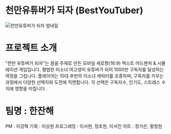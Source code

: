 # 천만유튜버가 되자 (BestYouTuber)
![천만유튜버가 되자 썸네일](https://github.com/user-attachments/assets/549d0400-5584-4d83-8ddf-0470f521d0c1)


# 프로젝트 소개
"천만 유튜버가 되자"는 꿈을 주제로 만든 모바일 세로형(16:9) 텍스트 어드벤처 & 시뮬레이션 게임입니다. 평범한 미소녀 여고생이 유튜버가 되어 
1000만 구독자를 달성하는 여정을 그립니다. 
플레이어는 10대 후반의 미소녀 캐릭터를 조종하며, 구독자를 키우는 과정에서 다양한 선택지와 도전에 직면합니다.
각 선택은 구독자수, 인기도, 스트레스 수치에 영향을 미칩니다 .

# 팀명 : 한잔해

PM : 이강혁
기획 : 이상원 
프로그래밍 : 이서현, 정초헌, 이서진
아트 : 정가은, 황정원 
